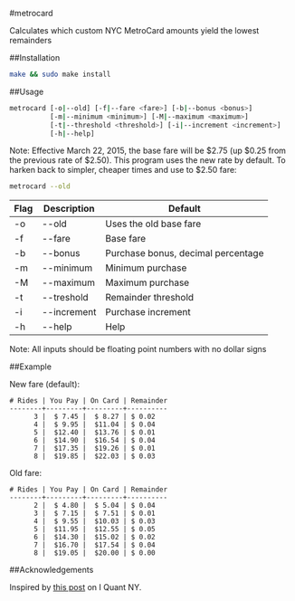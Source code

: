 #metrocard

Calculates which custom NYC MetroCard amounts yield the lowest remainders

##Installation

```bash
make && sudo make install
```

##Usage

```bash
metrocard [-o|--old] [-f|--fare <fare>] [-b|--bonus <bonus>]
          [-m|--minimum <minimum>] [-M|--maximum <maximum>]
          [-t|--threshold <threshold>] [-i|--increment <increment>]
          [-h|--help]
```

Note: Effective March 22, 2015, the base fare will be $2.75 (up $0.25 from the previous rate of $2.50). This program uses the new rate by default. To harken back to simpler, cheaper times and use to $2.50 fare:

```bash
metrocard --old
```

| Flag           | Description                        | Default |
| -------------- | ---------------------------------- | ------- |
| -o|--old       | Uses the old base fare             | $2.50   |
| -f|--fare      | Base fare                          | $2.75   |
| -b|--bonus     | Purchase bonus, decimal percentage | 0.11    |
| -m|--minimum   | Minimum purchase                   | $5.50   |
| -M|--maximum   | Maximum purchase                   | $20.00  |
| -t|--treshold  | Remainder threshold                | $0.05   |
| -i|--increment | Purchase increment                 | $0.05   |
| -h|--help      | Help                               |         |

Note: All inputs should be floating point numbers with no dollar signs

##Example

New fare (default):

```
# Rides | You Pay | On Card | Remainder
--------+---------+---------+----------
      3 |  $ 7.45 |  $ 8.27 | $ 0.02
      4 |  $ 9.95 |  $11.04 | $ 0.04
      5 |  $12.40 |  $13.76 | $ 0.01
      6 |  $14.90 |  $16.54 | $ 0.04
      7 |  $17.35 |  $19.26 | $ 0.01
      8 |  $19.85 |  $22.03 | $ 0.03
```

Old fare:

```
# Rides | You Pay | On Card | Remainder
--------+---------+---------+----------
      2 |  $ 4.80 |  $ 5.04 | $ 0.04
      3 |  $ 7.15 |  $ 7.51 | $ 0.01
      4 |  $ 9.55 |  $10.03 | $ 0.03
      5 |  $11.95 |  $12.55 | $ 0.05
      6 |  $14.30 |  $15.02 | $ 0.02
      7 |  $16.70 |  $17.54 | $ 0.04
      8 |  $19.05 |  $20.00 | $ 0.00
```

##Acknowledgements

Inspired by [this post](http://iquantny.tumblr.com/post/96700509489/how-memorizing-19-05-can-help-you-outsmart-the) on I Quant NY.